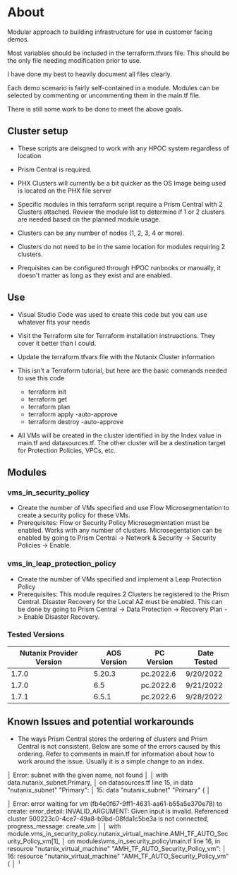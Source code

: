 # About

Modular approach to building infrastructure for use in customer facing demos.

Most variables should be included in the terraform.tfvars file.  This should be the only file needing modification prior to use.

I have done my best to heavily document all files clearly.

Each demo scenario is fairly self-contained in a module.  Modules can be selected by commenting or uncommenting them in the main.tf file.

There is still some work to be done to meet the above goals.

## Cluster setup

- These scripts are deisgned to work with any HPOC system regardless of location

- Prism Central is required.

- PHX Clusters will currently be a bit quicker as the OS Image being used is located on the PHX file server

- Specific modules in this terraform script require a Prism Central with 2 Clusters attached. Review the module list to determine if 1 or 2 clusters are needed based on the planned module usage.

- Clusters can be any number of nodes (1, 2, 3, 4 or more). 

- Clusters do not need to be in the same location for modules requiring 2 clusters.

- Prequisites can be configured through HPOC runbooks or manually, it doesn't matter as long as they exist and are enabled.

## Use
- Visual Studio Code was used to create this code but you can use whatever fits your needs
- Visit the Terraform site for Terraform installation instruactions.  They cover it better than I could.
- Update the terraform.tfvars file with the Nutanix Cluster information
- This isn't a Terraform tutorial, but here are the basic commands needed to use this code
    - terraform init
    - terraform get 
    - terraform plan
    - terraform apply -auto-approve
    - terraform destroy -auto-approve

- All VMs will be created in the cluster identified in by the Index value in main.tf and datasources.tf.  The other cluster will be
  a destination target for Protection Policies, VPCs, etc.

## Modules

### vms_in_security_policy
- Create the number of VMs specified and use Flow Microsegmentation to create a security policy for these VMs.
- Prerequisites: Flow or Security Policy Microsegmentation must be enabled.  Works with any number of clusters. Microsegentation can be enabled by going to Prism Central -> Network & Security -> Security Policies -> Enable. 

### vms_in_leap_protection_policy
- Create the number of VMs specified and implement a Leap Protection Policy
- Prerequisites: This module requires 2 Clusters be registered to the Prism Central.  Disaster Recovery for the Local AZ must be enabled.  This can be done by going to Prism Central -> Data Protection -> Recovery Plan -> Enable Disaster Recovery. 

### Tested Versions

| Nutanix Provider Version | AOS Version | PC Version | Date Tested |
|----------|----------|----------|----------|
| 1.7.0 | 5.20.3 | pc.2022.6 | 9/20/2022 |
| 1.7.0 | 6.5 | pc.2022.6 | 9/21/2022 |
| 1.7.1 | 6.5.1 | pc.2022.6 | 9/28/2022 |

## Known Issues and potential workarounds
- The ways Prism Central stores the ordering of clusters and Prism Central is not consistent.  Below are some of the errors caused by this ordering.  Refer to comments in main.tf for information about how to work around the issue.  Usually it is a simple change to an index.

│ Error: subnet with the given name, not found
│
│   with data.nutanix_subnet.Primary,
│   on datasources.tf line 15, in data "nutanix_subnet" "Primary":
│   15: data "nutanix_subnet" "Primary" {
│

│ Error: error waiting for vm (fb4e0f67-9ff1-4631-aa61-b55a5e370e78) to create: error_detail: INVALID_ARGUMENT: Given input is invalid. Referenced cluster 500223c0-4ce7-49a8-b9bd-08fda1c5be3a is not connected, progress_message: create_vm
│
│   with module.vms_in_security_policy.nutanix_virtual_machine.AMH_TF_AUTO_Security_Policy_vm[1],
│   on modules\vms_in_security_policy\main.tf line 16, in resource "nutanix_virtual_machine" "AMH_TF_AUTO_Security_Policy_vm":
│   16: resource "nutanix_virtual_machine" "AMH_TF_AUTO_Security_Policy_vm" {
│
╵
